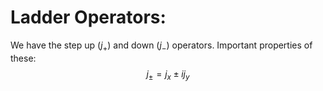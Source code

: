 # Ladder Operators: 

We have the step up ($j_{+}$) and down ($j_{-}$) operators. Important properties of these:
$$
j_{\pm} = j_{x} \pm ij_{y}
$$

